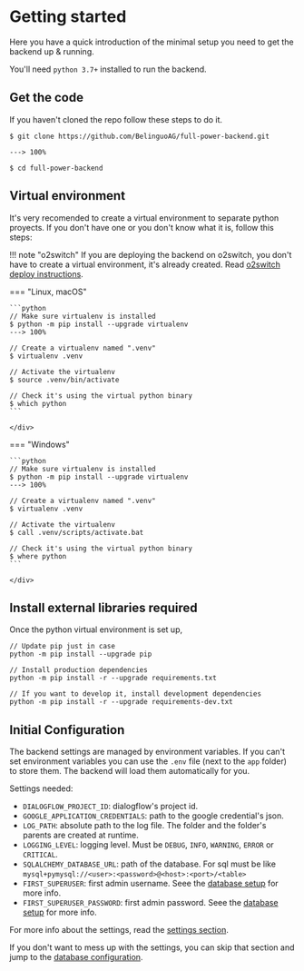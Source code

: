 # Getting started

Here you have a quick introduction of the minimal setup you need to get the backend up & running.

You'll need `python 3.7+` installed to run the backend.

## Get the code

If you haven't cloned the repo follow these steps to do it.

<div class="termy">

```shell
$ git clone https://github.com/BelinguoAG/full-power-backend.git

---> 100%

$ cd full-power-backend
```

</div>

## Virtual environment

It's very recomended to create a virtual environment to separate python proyects. If you don't have one or you don't know what it is, follow this steps:

!!! note "o2switch"
    If you are deploying the backend on o2switch, you don't have to create a virtual environment, it's already created. Read [o2switch deploy instructions](deploy/deploy-o2switch.md).

=== "Linux, macOS"
    <div class="termy">

    ```python
    // Make sure virtualenv is installed
    $ python -m pip install --upgrade virtualenv
    ---> 100%

    // Create a virtualenv named ".venv"
    $ virtualenv .venv

    // Activate the virtualenv
    $ source .venv/bin/activate

    // Check it's using the virtual python binary
    $ which python
    ```

    </div>

=== "Windows"
    <div class="termy">

    ```python
    // Make sure virtualenv is installed
    $ python -m pip install --upgrade virtualenv
    ---> 100%

    // Create a virtualenv named ".venv"
    $ virtualenv .venv

    // Activate the virtualenv
    $ call .venv/scripts/activate.bat

    // Check it's using the virtual python binary
    $ where python
    ```

    </div>

## Install external libraries required

Once the python virtual environment is set up,

<div class="termy">

```shell
// Update pip just in case
python -m pip install --upgrade pip

// Install production dependencies
python -m pip install -r --upgrade requirements.txt

// If you want to develop it, install development dependencies
python -m pip install -r --upgrade requirements-dev.txt
```

</div>

## Initial Configuration

The backend settings are managed by environment variables. If you can't set environment variables you can
use the `.env` file (next to the `app` folder) to store them. The backend will load them automatically for you.

Settings needed:

- `DIALOGFLOW_PROJECT_ID`: dialogflow's project id.
- `GOOGLE_APPLICATION_CREDENTIALS`: path to the google credential's json.
- `LOG_PATH`: absolute path to the log file. The folder and the folder's parents are created at runtime.
- `LOGGING_LEVEL`: logging level. Must be `DEBUG`, `INFO`, `WARNING`, `ERROR` or `CRITICAL`.
- `SQLALCHEMY_DATABASE_URL`: path of the database. For sql must be like `mysql+pymysql://<user>:<password>@<host>:<port>/<table>`
- `FIRST_SUPERUSER`: first admin username. Seee the [database setup](#database-setup) for more info.
- `FIRST_SUPERUSER_PASSWORD`: first admin password. Seee the [database setup](#database-setup) for more info.

For more info about the settings, read the [settings section](settings.md).

If you don't want to mess up with the settings, you can skip that section and jump to the [database configuration](database.md).
